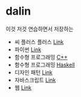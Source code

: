 # dalin

이것 저것 연습하면서 저장하는 

* 씨 플러스 플러스 [Link](https://github.com/neguri/dalin/tree/master/cpp_study/template)  
* 파이썬 [Link](https://github.com/neguri/dalin/tree/master/python_study)
* 함수형 프로그래밍 [C++](https://github.com/neguri/dalin/tree/master/functional/cpp)
* 함수형 프로그래밍 [Haskell](https://github.com/neguri/dalin/tree/master/functional/haskell)
* 디자인 패턴 [Link](https://github.com/neguri/dalin/tree/master/design_pattern/strategy/java)
* 자바스크립트 [Link](https://github.com/neguri/dalin/tree/master/js_study)
* 웹 [Link](https://github.com/neguri/dalin/tree/master/web_study)